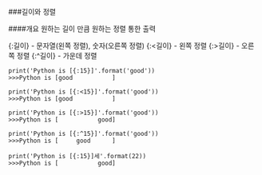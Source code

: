 ###길이와 정렬

####개요
원하는 길이 만큼 원하는 정렬 통한 출력

{:길이} - 문자열(왼쪽 정렬), 숫자(오른쪽 정렬)
{:<길이} - 왼쪽 정렬
{:>길이} - 오른쪽 정렬
{:^길이} - 가운데 정렬
```
print('Python is [{:15}]'.format('good'))
>>>Python is [good           ]

print('Python is [{:<15}]'.format('good'))
>>>Python is [good           ]

print('Python is [{:>15}]'.format('good'))
>>>Python is [           good]

print('Python is [{:^15}]'.format('good'))
>>>Python is [     good      ]

print('Python is [{:15}]세'.format(22))
>>>Python is [           good]
```
